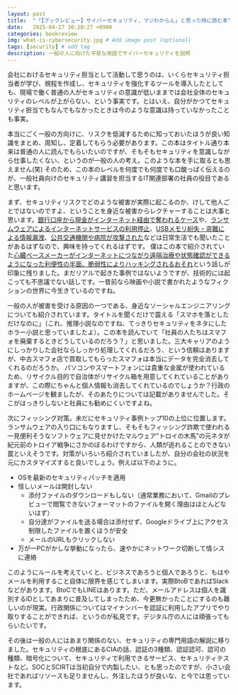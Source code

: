 ```yaml
---
layout: post
title:  "「【ブックレビュー】サイバーセキュリティ、マジわからん」と思った時に読む本"
date:   2025-04-27 10:20:27 +0900
categories: bookreview
img: what-is-cybersecurity.jpg # Add image post (optional)
tags: [security] # add tag
description: 一般の人に向けた平易な用語でサイバーセキュリティを説明
---
```


会社におけるセキュリティ担当として活動して思うのは、いくらセキュリティ担当者が学び、規程を作成し、セキュリティを強化するツールを導入したとしても、現場で働く普通の人がセキュリティの意識が低いままでは会社全体のセキュリティのレベルが上がらない、という事実です。とはいえ、自分がかつてセキュリティ担当でもなんでもなかったときは今のような意識は持っていなかったことも事実。

本当にごく一般の方向けに、リスクを低減するために知っておいたほうが良い知識をまとめ、周知し、定着してもらう必要があります。この本はタイトル通り本来は普通の人に読んでもらいたいのですが、そもそもセキュリティを意識しながら仕事したくない、というのが一般の人の考え。このような本を手に取るとも思えません(笑)
そのため、この本のレベルを何度でも何度でも口酸っぱく伝えるのが、一般社員向けのセキュリティ講習を担当するIT関連部署の社員の役目であると思います。

まず、セキュリティリスクでどのような被害が実際に起こるのか、けして他人ごとではないのですよ、ということを身近な被害からレクチャーすることは大事と思います。[銀行口座から現金がインターネット経由で奪われるケース](https://frauddetection.cacco.co.jp/media/news/2071/)や、[ランサムウェアによるインターネットサービスの利用停止](https://blastengine.jp/blog_content/ransomware/)、[USBメモリ紛失・盗難による情報漏洩](https://www.lanscope.jp/blogs/it_asset_management_emcloud_blog/20220722_25338/)、[公共交通機関や病院が攻撃された](https://gemmed.ghc-j.com/?p=62085)などは日常生活でも聞いたことがあるはずなので、興味を持ってくれるはずです。
僕はこの本で紹介されていた[心臓ペースメーカーがインターネットにつながり遠隔治療や状態確認ができるようになった利便性の半面、脆弱性によりハッキングされるおそれ](https://product.sct.co.jp/blog/security/serious-vulnerabilities-of-cardiac-pacemakers)という話しが印象に残りました。まだリアルで起きた事例ではないようですが、技術的には起こっても不思議でない話しです。一昔前なら映画や小説で書かれたようなフィクションの世界に今生きているのですね。

一般の人が被害を受ける原因の一つである、身近なソーシャルエンジニアリングについても紹介されています。タイトルを聞くだけで震える「スマホを落としただけなのに」（これ、推理小説なのですね、てっきりセキュリティをネタにしたホラー小説と思っていましたよ）。この本を読んでいて「社員の人たちはスマフォを廃棄するときどうしているのだろう？」と思いました。三大キャリアのようにしっかりした会社ならしっかり処理してくれるだろう、という信頼はありますが、中古スマフォ店で買取してもらったスマフォは本当にデータを完全消去してくれるのだろうか。
パソコンやスマートフォンには貴重な金属が使われているため、リサイクル目的で自治体がリサイクル箱を用意してくれていることがありますが、この際にちゃんと個人情報も消去してくれているのでしょうか？行政のホームページを観ましたが、そのあたりについては記載がありませんでした。そこがはっきりしないと社員にも勧めにくいですよね。

次にフィッシング対策。未だにセキュリティ事例トップ10の上位に位置します。ランサムウェアの入り口にもなりますし、そもそもフィッシング詐欺で使われる一見便利そうなソフトウェアに見せかけたマルウェア”トロイの木馬”の元ネタが紀元前のトロイア戦争にさかのぼるわけですから、人類が逃れることのできない罠といえそうです。対策がいろいろ紹介されていましたが、自分の会社の状況を元にカスタマイズすると良いでしょう。例えば以下のように。

- OSを最新のセキュリティパッチを適用
- 怪しいメールは開封しない
	- 添付ファイルのダウンロードもしない（通常業務において、Gmailのプレビューで閲覧できないフォーマットのファイルを開く理由はほとんどないはず）
	- 自分達がファイルを送る場合は添付せず、Googleドライブ上にアクセス制限したファイルを置くほうが安全
	- メールのURLもクリックしない
- 万が一PCがかしな挙動になったら、速やかにネットワーク切断して情シスに連絡

このようにルールを考えていくと、ビジネスであろうと個人であろうと、もはやメールを利用すること自体に限界を感じてしまいます。実際BtoBであればSlackなどがあります。BtoCでもLINEはあります。ただ、メールアドレスは個人を識別するIDとしてあまりに普及してしまったため、今更無かったことにするのも難しいのが現実。行政関係についてはマイナンバーを認証に利用したアプリでやり取りすることができれば、というのが私見です。デジタル庁の人には頑張ってもらいたいです。

その後は一般の人にはあまり関係のない、セキュリティの専門用語の解説に移りました。セキュリティの根底にあるCIAの話、認証の3種類、認証認可、認可の種類、暗号化について、セキュリティで利用できるサービス、セキュリティテストなど。SOCとSCIRTは当初自分で内製したい、とも思ったのですが、小さい会社であればリソースも足りませんし、外注したほうが良いな、と今では思っています。



